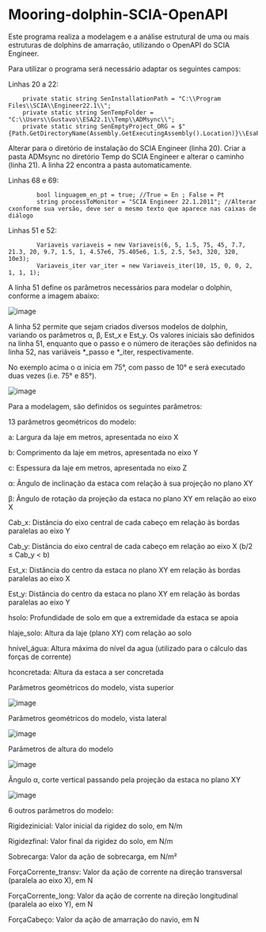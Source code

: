 # Mooring-dolphin-SCIA-OpenAPI

Este programa realiza a modelagem e a análise estrutural de uma ou mais estruturas de dolphins de amarração, utilizando o OpenAPI do SCIA Engineer. 

Para utilizar o programa será necessário adaptar os seguintes campos:

Linhas 20 a 22:

        private static string SenInstallationPath = "C:\\Program Files\\SCIA\\Engineer22.1\\";
        private static string SenTempFolder = "C:\\Users\\Gustavo\\ESA22.1\\Temp\\ADMsync\\";
        private static string SenEmptyProject_ORG = $"{Path.GetDirectoryName(Assembly.GetExecutingAssembly().Location)}\\EsaProjects\\EmptyProject22.1.esad";

Alterar para o diretório de instalação do SCIA Engineer (linha 20).
Criar a pasta ADMsync no diretório Temp do SCIA Engineer e alterar o caminho (linha 21).
A linha 22 encontra a pasta automaticamente.

Linhas 68 e 69:

            bool linguagem_en_pt = true; //True = En ; False = Pt
            string processToMonitor = "SCIA Engineer 22.1.2011"; //Alterar cxonforme sua versão, deve ser o mesmo texto que aparece nas caixas de diálogo




Linhas 51 e 52:

            Variaveis variaveis = new Variaveis(6, 5, 1.5, 75, 45, 7.7, 21.3, 20, 9.7, 1.5, 1, 4.57e6, 75.405e6, 1.5, 2.5, 5e3, 320, 320, 10e3);
            Variaveis_iter var_iter = new Variaveis_iter(10, 15, 0, 0, 2, 1, 1, 1);

A linha 51 define os parâmetros necessários para modelar o dolphin, conforme a imagem abaixo:

![image](https://github.com/AltTabo/Mooring-dolphin-SCIA-OpenAPI/assets/141842536/e2c0abb0-7348-40e7-b3a6-2bcd28dcee2a)

A linha 52 permite que sejam criados diversos modelos de dolphin, variando os parâmetros α, β, Est_x e Est_y. Os valores iniciais são definidos na linha 51, enquanto que o passo e o número de iterações são definidos na linha 52, nas variáveis *_passo e *_iter, respectivamente.

No exemplo acima o α inicia em 75°, com passo de 10° e será executado duas vezes (i.e. 75° e 85°).

![image](https://github.com/AltTabo/Mooring-dolphin-SCIA-OpenAPI/assets/141842536/079fd37c-95e1-45a7-b658-3c744066271e)




Para a modelagem, são definidos os seguintes parâmetros:



13 parâmetros geométricos do modelo:

a:	Largura da laje em metros, apresentada no eixo X

b:	Comprimento da laje em metros, apresentada no eixo Y

c:	Espessura da laje em metros, apresentada no eixo Z

α:	Ângulo de inclinação da estaca com relação à sua projeção no plano XY

β:	Ângulo de rotação da projeção da estaca no plano XY em relação ao eixo X

Cab_x:	Distância do eixo central de cada cabeço em relação às bordas paralelas ao eixo Y

Cab_y:	Distância do eixo central de cada cabeço em relação ao eixo X (b/2 ≤ Cab_y < b)

Est_x:	Distância do centro da estaca no plano XY em relação às bordas paralelas ao eixo X

Est_y:	Distância do centro da estaca no plano XY em relação às bordas paralelas ao eixo Y

hsolo:	Profundidade de solo em que a extremidade da estaca se apoia

hlaje_solo:	Altura da laje (plano XY) com relação ao solo

hnível_água:	Altura máxima do nível da agua (utilizado para o cálculo das forças de corrente)

hconcretada:	Altura da estaca a ser concretada


Parâmetros geométricos do modelo, vista superior

![image](https://github.com/AltTabo/Mooring-dolphin-SCIA-OpenAPI/assets/141842536/46d3ba20-6657-40d9-9932-7e0f31e26068)

Parâmetros geométricos do modelo, vista lateral

![image](https://github.com/AltTabo/Mooring-dolphin-SCIA-OpenAPI/assets/141842536/0d64e376-a6b4-4464-b6d3-67e6bf601bcb)

Parâmetros de altura do modelo

![image](https://github.com/AltTabo/Mooring-dolphin-SCIA-OpenAPI/assets/141842536/128a3b07-71d8-4be1-a65c-fc5217b7e52c)

Ângulo α, corte vertical passando pela projeção da estaca no plano XY

![image](https://github.com/AltTabo/Mooring-dolphin-SCIA-OpenAPI/assets/141842536/a2ee55b5-5fca-438d-b240-63c96c371497)

6 outros parâmetros do modelo:

Rigidezinicial:	Valor inicial da rigidez do solo, em N/m

Rigidezfinal:	Valor final da rigidez do solo, em N/m

Sobrecarga:	Valor da ação de sobrecarga, em N/m² 

ForçaCorrente_transv:	Valor da ação de corrente na direção transversal (paralela ao eixo X), em N

ForçaCorrente_long:	Valor da ação de corrente na direção longitudinal (paralela ao eixo Y), em N

ForçaCabeço:	Valor da ação de amarração do navio, em N





